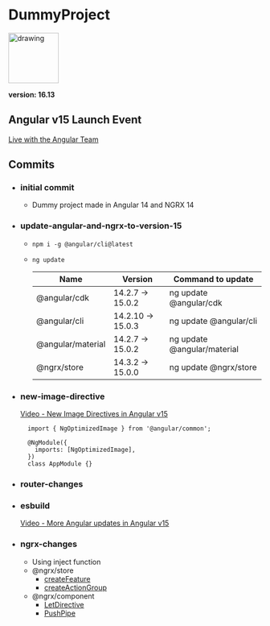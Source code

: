 # DummyProject

  <img src="https://nodejs.org/static/images/logo.svg" alt="drawing" width="100"/>
  
  **version: 16.13**

  ## **Angular v15 Launch Event**
  [Live with the Angular Team](https://www.youtube.com/watch?v=j2_NnV7nU6s)

  ## **Commits**
    
  + ### **initial commit**
    + Dummy project made in Angular 14 and NGRX 14

  + ### **update-angular-and-ngrx-to-version-15**
    + ``` npm i -g @angular/cli@latest ```
  
    + ``` ng update ```
 
      |Name|Version|Command to update|
      |----|-------|----------------|
      | @angular/cdk      | 14.2.7 -> 15.0.2  | ng update @angular/cdk      |
      | @angular/cli      | 14.2.10 -> 15.0.3 | ng update @angular/cli      |
      | @angular/material | 14.2.7 -> 15.0.2  | ng update @angular/material |
      | @ngrx/store       | 14.3.2 -> 15.0.0  | ng update @ngrx/store       |

  + ### **new-image-directive**
    
    [Video - New Image Directives in Angular v15](https://www.youtube.com/watch?v=uE4GM3sKsgk)

    ``` 
      import { NgOptimizedImage } from '@angular/common';
      
      @NgModule({
        imports: [NgOptimizedImage],
      })
      class AppModule {}
     ```
  + ### **router-changes**
  + ### **esbuild**
    [Video - More Angular updates in Angular v15](https://www.youtube.com/watch?v=wzzHYojJqEs)

  + ### **ngrx-changes**
    + Using inject function
    + @ngrx/store
      + [createFeature](https://ngrx.io/api/store/createFeature)
      + [createActionGroup](https://ngrx.io/api/store/createActionGroup)
    + @ngrx/component
      + [LetDirective](https://ngrx.io/api/component/LetDirective)
      + [PushPipe](https://ngrx.io/api/component/PushPipe)
  
     